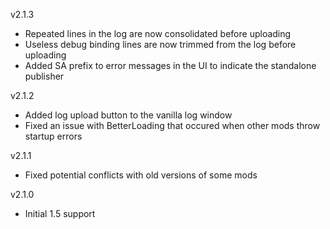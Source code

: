 
v2.1.3

- Repeated lines in the log are now consolidated before uploading
- Useless debug binding lines are now trimmed from the log before uploading
- Added SA prefix to error messages in the UI to indicate the standalone publisher

v2.1.2

- Added log upload button to the vanilla log window
- Fixed an issue with BetterLoading that occured when other mods throw startup errors

v2.1.1

- Fixed potential conflicts with old versions of some mods

v2.1.0

- Initial 1.5 support
